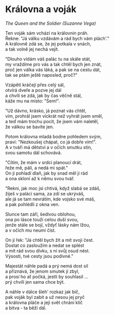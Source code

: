 # Královna a voják
*The Queen and the Soldier (Suzanne Vega)*

Ten voják sám vchází na královnin práh.  
Řekne: "Já válku vzdávám a rád bych vám plách'."  
A královně zdá se, že jej potkala v snách,  
a tak volně jej nechá vejít.

"Dlouho vídám váš palác tu na skále stát,  
my vraždíme pro vás a tak chtěl bych jen znát,  
proč jen válka vás láká, a pak se na cestu dát,  
tak se ptám ještě naposled, proč?"

Vzápětí kráčejí přes celý sál,  
otvírá dveře a pozve jej dál    
a chvíli se zdá, jak by čas věčně stál,  
káže mu na místo: "Sem!".

"Už dávno, krásko, já poznat vás chtěl,  
vím, prohrál jsem víckrát než vyhrát jsem směl,    
a teď mám trochu pocit, že jsem vám naletěl,  
že válkou se bavíte jen.

Potom královna mladá bodne pohledem svým,  
praví: "Nezkoušej chápat, co já dobře vím!".  
A v tváři má dětství a v očích smutku stín,  
svou samotu dál schovává.

"Cítím, že mám v srdci planoucí drát,  
řeže mě, pálí, a nedá mi spát."  
On jí pohladí dlaň, jak by snad měl ji rád  
a ona skloní až k němu svou tvář.

"Rekni, jak moc jsi chtivá, když slabá se zdáš,  
žiješ v paláci sama, za zdí se ukrýváš,  
ale já se tam nevrátím, kde vojsko své máš,  
a pak pohlédli z okna ven.

Slunce tam září, šedivou oblohou,  
ona po lásce touží celou duší svou,  
jenže stále se bojí, vždyť lásky nám lžou,  
a v očích mu neumí číst.

On jí řek: "Já chtěl bych žít a mít svoji čest.  
Dostat co zasloužím a nedat se splést  
a mít rád svou dívku, s ní svůj osud nést.  
Výsosti, tvé cesty jsou podivné."

Majestát náhle padá a prý nemá dost sil  
a přiznává, že jenom smutek jí zbyl,  
a prosí ho ať počká, jestli by souhlasil ...  
prý chvíli jen sama chce být.

A náhle v dálce šleh' rozkaz jak bič,  
pak voják byl zabit a už nesou jej pryč  
a královna pláče a její svět chrání klíč  
a bitva - ta běží dál.

